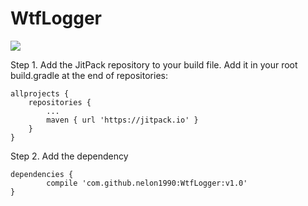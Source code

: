 # WtfLogger

[![](https://jitpack.io/v/nelon1990/WtfLogger.svg)](https://jitpack.io/#nelon1990/WtfLogger)

Step 1. Add the JitPack repository to your build file.
Add it in your root build.gradle at the end of repositories:

	allprojects {
		repositories {
			...
			maven { url 'https://jitpack.io' }
		}
	}


Step 2. Add the dependency

	dependencies {
	        compile 'com.github.nelon1990:WtfLogger:v1.0'
	}